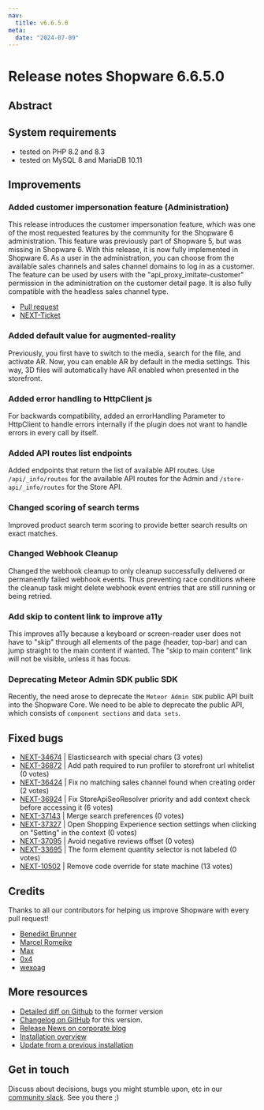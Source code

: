 ```yaml
---
nav:
  title: v6.6.5.0
meta:
  date: "2024-07-09"
---
```

# Release notes Shopware 6.6.5.0

## Abstract

## System requirements

* tested on PHP 8.2 and 8.3
* tested on MySQL 8 and MariaDB 10.11

## Improvements

### Added customer impersonation feature (Administration)

This release introduces the customer impersonation feature, which was one of the most requested features by the community for the Shopware 6 administration.
This feature was previously part of Shopware 5, but was missing in Shopware 6. With this release, it is now fully implemented in Shopware 6.
As a user in the administration, you can choose from the available sales channels and sales channel domains to log in as a customer.
The feature can be used by users with the "api_proxy_imitate-customer" permission in the administration on the customer detail page. It is also fully compatible with the headless sales channel type.

* [Pull request](https://github.com/shopware/shopware/pull/3727)
* [NEXT-Ticket](https://issues.shopware.com/issues/NEXT-8593)

### Added default value for augmented-reality

Previously, you first have to switch to the media, search for the file, and activate AR. Now, you can enable AR by default in the media settings. This way, 3D files will automatically have AR enabled when presented in the storefront.

### Added error handling to HttpClient js

For backwards compatibility, added an errorHandling Parameter to HttpClient to handle errors internally if the plugin does not want to handle errors in every call by itself.

### Added API routes list endpoints

Added endpoints that return the list of available API routes. Use `/api/_info/routes` for the available API routes for the Admin and `/store-api/_info/routes` for the Store API.

### Changed scoring of search terms

Improved product search term scoring to provide better search results on exact matches.

### Changed Webhook Cleanup

Changed the webhook cleanup to only cleanup successfully delivered or permanently failed webhook events. Thus preventing race conditions where the cleanup task might delete webhook event entries that are still running or being retried.

### Add skip to content link to improve a11y

This improves a11y because a keyboard or screen-reader user does not have to "skip" through all elements of the page (header, top-bar) and can jump straight to the main content if wanted. The "skip to main content" link will not be visible, unless it has focus.

### Deprecating Meteor Admin SDK public SDK

Recently, the need arose to deprecate the `Meteor Admin SDK` public API built into the Shopware Core. We need to be able to deprecate the public API, which consists of `component sections` and `data sets`.

## Fixed bugs

* [NEXT-34674](https://issues.shopware.com/issues/NEXT-34674) | Elasticsearch with special chars (3 votes)
* [NEXT-36872](https://issues.shopware.com/issues/NEXT-36872) | Add path required to run profiler to storefront url whitelist (0 votes)
* [NEXT-36424](https://issues.shopware.com/issues/NEXT-36424) | Fix no matching sales channel found when creating order (2 votes)
* [NEXT-36924](https://issues.shopware.com/issues/NEXT-36924) | Fix StoreApiSeoResolver priority and add context check before accessing it (6 votes)
* [NEXT-37143](https://issues.shopware.com/issues/NEXT-37143) | Merge search preferences (0 votes)
* [NEXT-37327](https://issues.shopware.com/issues/NEXT-37327) | Open Shopping Experience section settings when clicking on "Setting" in the context (0 votes)
* [NEXT-37095](https://issues.shopware.com/issues/NEXT-37095) | Avoid negative reviews offset (0 votes)
* [NEXT-33695](https://issues.shopware.com/issues/NEXT-33695) | The form element quantity selector is not labeled (0 votes)
* [NEXT-10502](https://issues.shopware.com/issues/NEXT-10502) | Remove code override for state machine (13 votes)

## Credits

Thanks to all our contributors for helping us improve Shopware with every pull request!

* [Benedikt Brunner](https://github.com/Benedikt-Brunner)
* [Marcel Romeike](https://github.com/mromeike)
* [Max](https://github.com/aragon999)
* [0x4](https://github.com/0x4)
* [wexoag](https://github.com/wexoag)

## More resources

* [Detailed diff on Github](https://github.com/shopware/shopware/compare/v6.6.4.0...v6.6.5.0) to the former version
* [Changelog on GitHub](https://github.com/shopware/shopware/blob/v6.6.5.0/CHANGELOG.md) for this version.
* [Release News on corporate blog](https://www.shopware.com/en/news/shopware-6-release-news-june-2024/)
* [Installation overview](https://developer.shopware.com/docs/guides/installation/)
* [Update from a previous installation](https://developer.shopware.com/docs/guides/installation/template.html#update-shopware)

## Get in touch

Discuss about decisions, bugs you might stumble upon, etc in our [community slack](https://slack.shopware.com). See you there ;)
